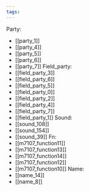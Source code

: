 ```yaml
---
tags:
---
```

Party:
- [[party_1]]
- [[party_4]]
- [[party_5]]
- [[party_6]]
- [[party_7]]
Field_party:
- [[field_party_3]]
- [[field_party_6]]
- [[field_party_5]]
- [[field_party_0]]
- [[field_party_2]]
- [[field_party_4]]
- [[field_party_7]]
- [[field_party_1]]
Sound:
- [[sound_108]]
- [[sound_154]]
- [[sound_39]]
Fn:
- [[m7107_function11]]
- [[m7107_function13]]
- [[m7107_function14]]
- [[m7107_function12]]
- [[m7107_function10]]
Name:
- [[name_14]]
- [[name_8]]

